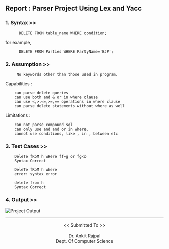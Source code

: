 ## Report : Parser Project Using Lex and Yacc

### 1. Syntax >>


          DELETE FROM table_name WHERE condition;
              
  for example,
  
          DELETE FROM Parties WHERE PartyName='BJP';
          

### 2. Assumption >>


         No keywords other than those used in program.
         
              
  Capabilities :
  
        can parse delete queries
        can use both and & or in where clause
        can use <,>,<=,>=,== operations in where clause
        can parse delete statements without where as well 
          
  Limitations :


        can not parse compound sql
        can only use and and or in where.
        cannot use conditions, like , in , between etc

        
        
 ### 3. Test Cases >>
        DeleTe fRoM h wHere ff=g or fg<o
        Syntax Correct
        
        DeleTe fRoM h where
        error: syntax error
        
        delete from h
        Syntax Correct

### 4. Output >>
![Project Output](https://user-images.githubusercontent.com/37971771/158452587-7c6e49d4-50b7-44b3-a420-fdb87265140f.png)

<hr>


<div align="center">
  << Submitted To >> <br><br>
          Dr. Ankit Rajpal<br>
          Dept. Of Computer Science
</div>
